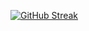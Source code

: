[![GitHub Streak](https://github-readme-streak-stats.herokuapp.com?user=ANISH-SR)](https://git.io/streak-stats)
